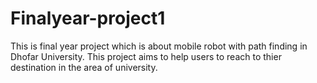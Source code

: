 # Finalyear-project1
This is final year project which is about mobile robot with path finding in Dhofar University. This project aims to help users to reach to thier destination in the area of university.
